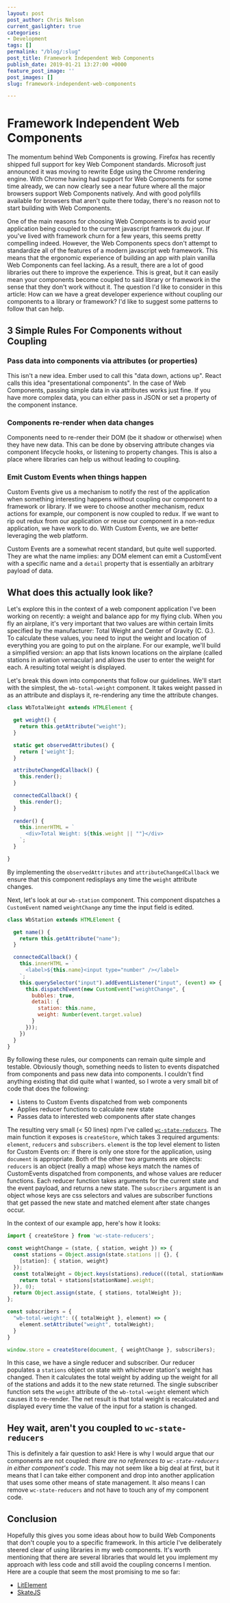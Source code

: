 ```yaml
---
layout: post
post_author: Chris Nelson
current_gaslighter: true
categories:
- Development
tags: []
permalink: "/blog/:slug"
post_title: Framework Independent Web Components
publish_date: 2019-01-21 13:27:00 +0000
feature_post_image: ''
post_images: []
slug: framework-independent-web-components

---
```

# Framework Independent Web Components

 The momentum behind Web Components is growing. Firefox has recently shipped full support for key Web Component standards. Microsoft just announced it was moving to rewrite Edge using the Chrome rendering engine. With Chrome having had support for Web Components for some time already, we can now clearly see a near future where all the major browsers support Web Components natively. And with good polyfills available for browsers that aren't quite there today, there's no reason not to start building with Web Components.

One of the main reasons for choosing Web Components is to avoid your application being coupled to the current javascript framework du jour. If you've lived with framework churn for a few years, this seems pretty compelling indeed. However, the Web Components specs don't attempt to standardize all of the features of a modern javascript web framework. This means that the ergonomic experience of building an app with plain vanilla Web Components can feel lacking. As a result, there are a lot of good libraries out there to improve the experience. This is great, but it can easily mean your components become coupled to said library or framework in the sense that they don't work without it. The question I'd like to consider in this article: How can we have a great developer experience without coupling our components to a library or framework? I'd like to suggest some patterns to follow that can help.

## 3 Simple Rules For Components without Coupling

### Pass data into components via attributes (or properties)

This isn't a new idea. Ember used to call this "data down, actions up". React calls this idea "presentational components". In the case of Web Components, passing simple data in via attributes works just fine. If you have more complex data, you can either pass in JSON or set a property of the component instance.

### Components re-render when data changes

Components need to re-render their DOM (be it shadow or otherwise) when they have new data. This can be done by observing attribute changes via component lifecycle hooks, or listening to property changes. This is also a place where libraries can help us without leading to coupling.

### Emit Custom Events when things happen

Custom Events give us a mechanism to notify the rest of the application when something interesting happens without coupling our component to a framework or library. If we were to choose another mechanism, redux actions for example, our component is now coupled to redux. If we want to rip out redux from our application or reuse our component in a non-redux application, we have work to do. With Custom Events, we are better leveraging the web platform.

Custom Events are a somewhat recent standard, but quite well supported. They are what the name implies: any DOM element can emit a CustomEvent with a specific name and a `detail` property that is essentially an arbitrary payload of data.

## What does this actually look like?

Let's explore this in the context of a web component application I've been working on recently: a weight and balance app for my flying club. When you fly an airplane, it's very important that two values are within certain limits specified by the manufacturer: Total Weight and Center of Gravity (C. G.). To calculate these values, you need to input the weight and location of everything you are going to put on the airplane. For our example, we'll build a simplified version: an app that lists known locations on the airplane (called stations in aviation vernacular) and allows the user to enter the weight for each. A resulting total weight is displayed.

Let's break this down into components that follow our guidelines. We'll start with the simplest, the `wb-total-weight` component. It takes weight passed in as an attribute and displays it, re-rendering any time the attribute changes.

```javascript
class WbTotalWeight extends HTMLElement {

  get weight() {
    return this.getAttribute("weight");
  }

  static get observedAttributes() {
    return ['weight'];
  }

  attributeChangedCallback() {
    this.render();
  }

  connectedCallback() {
    this.render();
  }
  
  render() {
    this.innerHTML = `
      <div>Total Weight: ${this.weight || ""}</div>
    `;
  }

}
```

By implementing the `observedAttributes` and `attributeChangedCallback` we ensure that this component redisplays any time the `weight` attribute changes.

Next, let's look at our `wb-station` component. This component dispatches a `CustomEvent` named `weightChange` any time the input field is edited.

```javascript
class WbStation extends HTMLElement {

  get name() {
    return this.getAttribute("name");
  }

  connectedCallback() {
    this.innerHTML = `
      <label>${this.name}<input type="number" /></label>
    `;
    this.querySelector("input").addEventListener("input", (event) => {
      this.dispatchEvent(new CustomEvent("weightChange", {
        bubbles: true,
        detail: {
          station: this.name,
          weight: Number(event.target.value)
        }
      }));
    })
  }
}
```

By following these rules, our components can remain quite simple and testable. Obviously though, something needs to listen to events dispatched from components and pass new data into components. I couldn't find anything existing that did quite what I wanted, so I wrote a very small bit of code that does the following:

* Listens to Custom Events dispatched from web components
* Applies reducer functions to calculate new state
* Passes data to interested web components after state changes

The resulting very small (< 50 lines) npm I've called [`wc-state-reducers`](https://www.npmjs.com/package/wc-state-reducers). The main function it exposes is `createStore`, which takes 3 required arguments: `element`, `reducers` and `subscribers`. `element` is the top level element to listen for Custom Events on: if there is only one store for the application, using `document` is appropriate. Both of the other two arguments are objects: `reducers` is an object (really a map) whose keys match the names of CustomEvents dispatched from components, and whose values are reducer functions. Each reducer function takes arguments for the current state and the event payload, and returns a new state. The `subscribers` argument is an object whose keys are css selectors and values are subscriber functions that get passed the new state and matched element after state changes occur.

In the context of our example app, here's how it looks:

```javascript
import { createStore } from 'wc-state-reducers';

const weightChange = (state, { station, weight }) => {
  const stations = Object.assign(state.stations || {}, {
    [station]: { station, weight}
  });
  const totalWeight = Object.keys(stations).reduce(((total, stationName) => { 
    return total + stations[stationName].weight;
  }), 0);
  return Object.assign(state, { stations, totalWeight });
};

const subscribers = {
  "wb-total-weight": ({ totalWeight }, element) => {
    element.setAttribute("weight", totalWeight);
  }
}

window.store = createStore(document, { weightChange }, subscribers);
```

In this case, we have a single reducer and subscriber. Our reducer populates a `stations` object on state with whichever station's weight has changed. Then it calculates the total weight by adding up the weight for all of the stations and adds it to the new state returned. The single subscriber function sets the `weight` attribute of the `wb-total-weight` element which causes it to re-render. The net result is that total weight is recalculated and displayed every time the value of the input for a station is changed.

## Hey wait, aren't you coupled to `wc-state-reducers`

This is definitely a fair question to ask! Here is why I would argue that our components are not coupled: *there are no references to `wc-state-reducers` in either component's code*. This may not seem like a big deal at first, but it means that I can take either component and drop into another application that uses some other means of state management. It also means I can remove `wc-state-reducers` and not have to touch any of my component code.

## Conclusion

Hopefully this gives you some ideas about how to build Web Components that don't couple you to a specific framework. In this article I've deliberately steered clear of using libraries in my web components. It's worth mentioning that there are several libraries that would let you implement my approach with less code and still avoid the coupling concerns I mention. Here are a couple that seem the most promising to me so far:

* [LitElement](https://lit-element.polymer-project.org/)
* [SkateJS](https://skatejs.netlify.com/)
